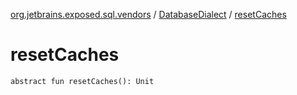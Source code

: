 [org.jetbrains.exposed.sql.vendors](../index.md) / [DatabaseDialect](index.md) / [resetCaches](.)

# resetCaches

`abstract fun resetCaches(): Unit`